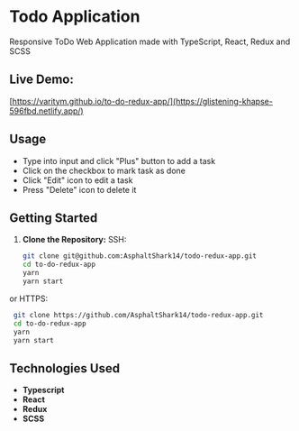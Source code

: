 # Todo Application

Responsive ToDo Web Application made with TypeScript, React, Redux and SCSS

## Live Demo:
[https://varitym.github.io/to-do-redux-app/](https://glistening-khapse-596fbd.netlify.app/)

## Usage

- Type into input and click "Plus" button to add a task
- Click on the checkbox to mark task as done
- Click "Edit" icon to edit a task
- Press "Delete" icon to delete it

## Getting Started

1. **Clone the Repository:**
  SSH:
   ```bash
   git clone git@github.com:AsphaltShark14/todo-redux-app.git
   cd to-do-redux-app
   yarn
   yarn start
   ```
  or HTTPS:
  ```bash
   git clone https://github.com/AsphaltShark14/todo-redux-app.git
   cd to-do-redux-app
   yarn
   yarn start
  ```

## Technologies Used

- **Typescript**
- **React**
- **Redux**
- **SCSS**  
